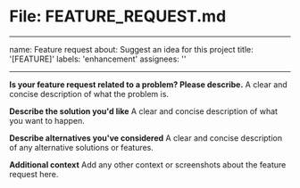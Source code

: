# File: FEATURE_REQUEST.md
---
name: Feature request
about: Suggest an idea for this project
title: '[FEATURE]'
labels: 'enhancement'
assignees: ''

---

**Is your feature request related to a problem? Please describe.**
A clear and concise description of what the problem is.

**Describe the solution you'd like**
A clear and concise description of what you want to happen.

**Describe alternatives you've considered**
A clear and concise description of any alternative solutions or features.

**Additional context**
Add any other context or screenshots about the feature request here.